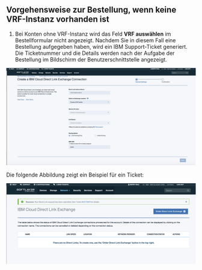 ## Vorgehensweise zur Bestellung, wenn keine VRF-Instanz vorhanden ist

1. Bei Konten ohne VRF-Instanz wird das Feld **VRF auswählen** im Bestellformular nicht angezeigt. Nachdem Sie in diesem Fall eine Bestellung aufgegeben haben, wird ein IBM Support-Ticket generiert. Die Ticketnummer und die Details werden nach der Aufgabe der Bestellung im Bildschirm der Benutzerschnittstelle angezeigt.

![Schritt NV1](/images/No-VRF-Step1.png)

Die folgende Abbildung zeigt ein Beispiel für ein Ticket:

![Schritt NV1 mit Ticket](/images/No-VRF-Step1-ticket.png)

